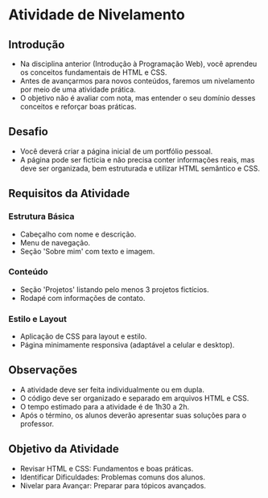 # Atividade de Nivelamento

## Introdução

- Na disciplina anterior (Introdução à Programação Web), você aprendeu os conceitos fundamentais de HTML e CSS.
- Antes de avançarmos para novos conteúdos, faremos um nivelamento por meio de uma atividade prática.
- O objetivo não é avaliar com nota, mas entender o seu domínio desses conceitos e reforçar boas práticas.

## Desafio

- Você deverá criar a página inicial de um portfólio pessoal.
- A página pode ser fictícia e não precisa conter informações reais, mas deve ser organizada, bem estruturada e utilizar HTML semântico e CSS.

## Requisitos da Atividade

### Estrutura Básica

- Cabeçalho com nome e descrição.
- Menu de navegação.
- Seção 'Sobre mim' com texto e imagem.

### Conteúdo

- Seção 'Projetos' listando pelo menos 3 projetos fictícios.
- Rodapé com informações de contato.

### Estilo e Layout

- Aplicação de CSS para layout e estilo.
- Página minimamente responsiva (adaptável a celular e desktop).

## Observações

- A atividade deve ser feita individualmente ou em dupla.
- O código deve ser organizado e separado em arquivos HTML e CSS.
- O tempo estimado para a atividade é de 1h30 a 2h.
- Após o término, os alunos deverão apresentar suas soluções para o professor.

## Objetivo da Atividade

- Revisar HTML e CSS: Fundamentos e boas práticas.
- Identificar Dificuldades: Problemas comuns dos alunos.
- Nivelar para Avançar: Preparar para tópicos avançados.